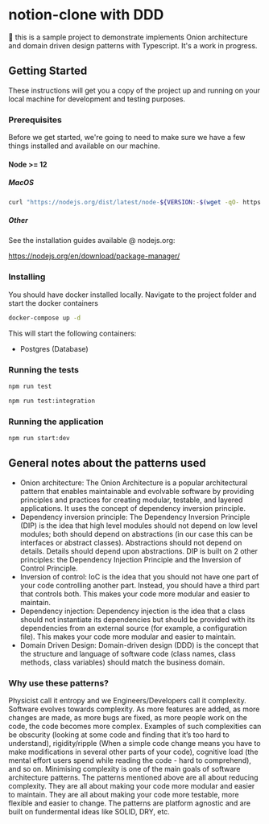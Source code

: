# notion-clone with DDD

🧅 this is a sample project to demonstrate implements Onion architecture and domain driven design patterns with Typescript. It's a work in progress.

## Getting Started

These instructions will get you a copy of the project up and running on your local machine for development and testing purposes.

### Prerequisites

Before we get started, we're going to need to make sure we have a few things installed and available on our machine.

#### Node >= 12

##### MacOS

```bash
curl "https://nodejs.org/dist/latest/node-${VERSION:-$(wget -qO- https://nodejs.org/dist/latest/ | sed -nE 's|.*>node-(.*)\.pkg</a>.*|\1|p')}.pkg" > "$HOME/Downloads/node-latest.pkg" && sudo installer -store -pkg "$HOME/Downloads/node-latest.pkg" -target "/"
```

##### Other

See the installation guides available @ nodejs.org:

https://nodejs.org/en/download/package-manager/

### Installing

You should have docker installed locally.
Navigate to the project folder and start the docker containers

```bash
docker-compose up -d
```

This will start the following containers:

- Postgres (Database)

### Running the tests

```bash
npm run test
```

```bash
npm run test:integration
```

### Running the application

```bash
npm run start:dev
```

## General notes about the patterns used

- Onion architecture: The Onion Architecture is a popular architectural pattern that enables maintainable and evolvable software by providing principles and practices for creating modular, testable, and layered applications. It uses the concept of dependency inversion principle.
- Dependency inversion principle: The Dependency Inversion Principle (DIP) is the idea that high level modules should not depend on low level modules; both should depend on abstractions (in our case this can be interfaces or abstract classes). Abstractions should not depend on details. Details should depend upon abstractions. DIP is built on 2 other principles: the Dependency Injection Principle and the Inversion of Control Principle.
- Inversion of control: IoC is the idea that you should not have one part of your code controlling another part. Instead, you should have a third part that controls both. This makes your code more modular and easier to maintain.
- Dependency injection: Dependency injection is the idea that a class should not instantiate its dependencies but should be provided with its dependencies from an external source (for example, a configuration file). This makes your code more modular and easier to maintain.
- Domain Driven Design: Domain-driven design (DDD) is the concept that the structure and language of software code (class names, class methods, class variables) should match the business domain.

### Why use these patterns?

Physicist call it entropy and we Engineers/Developers call it complexity.
Software evolves towards complexity.
As more features are added, as more changes are made, as more bugs are fixed, as more people work on the code, the code becomes more complex.
Examples of such complexities can be obscurity (looking at some code and finding that it’s too hard to understand), rigidity/ripple (When a simple code change means you have to make modifications in several other parts of your code), cognitive load (the mental effort users spend while reading the code - hard to comprehend), and so on.
Minimising complexity is one of the main goals of software architecture patterns. The patterns mentioned above are all about reducing complexity. They are all about making your code more modular and easier to maintain. They are all about making your code more testable, more flexible and easier to change.
The patterns are platform agnostic and are built on fundermental ideas like SOLID, DRY, etc.

